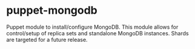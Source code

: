 puppet-mongodb
==============

Puppet module to install/configure MongoDB.  This module allows for control/setup of replica sets and standalone MongoDB instances.  Shards are targeted for a future release.
